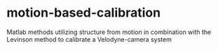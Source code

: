 motion-based-calibration
========================

Matlab methods utilizing structure from motion in combination with the Levinson method to calibrate a Velodyne-camera system
